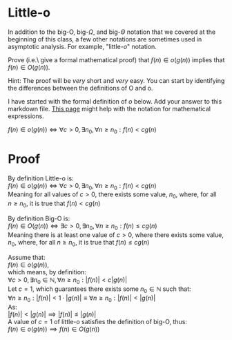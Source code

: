 # Little-o

In addition to the big-O, big-$\Omega$, and big-$\Theta$ notation that
we covered at the beginning of this class, a few other notations are sometimes
used in asymptotic analysis.  For example, "little-$o$" notation.

Prove (i.e.\ give a formal mathematical proof) that $f(n)\in o(g(n))$ implies
that $f(n)\in O(g(n))$.

Hint: The proof will be *very* short and *very* easy. You can start by
identifying the differences between the definitions of O and o.

I have started with the formal definition of $o$ below. Add your answer to this
markdown file. [This
page](https://docs.github.com/en/get-started/writing-on-github/working-with-advanced-formatting/writing-mathematical-expressions)
might help with the notation for mathematical expressions.

$f(n)\in o(g(n)) \iff \forall c>0, \exists n_0, \forall n\ge n_0: f(n) < c g(n)$

# Proof

By definition Little-o is:  
$f(n)\in o(g(n)) \iff \forall c>0, \exists n_0, \forall n\ge n_0: f(n) < c g(n)$  
Meaning for all values of $c > 0$, there exists some value, $n_0$, where, for all  
$n\ge n_0$, it is true that $f(n) < c g(n)$  
  
By definition Big-O is:  
$f(n)\in O(g(n)) \iff \exists c>0, \exists n_0, \forall n\ge n_0: f(n) \le c g(n)$  
Meaning there is at least one value of $c > 0$, where there exists some value,  
$n_0$, where, for all $n\ge n_0$, it is true that $f(n) \le c g(n)$  

Assume that:  
$f(n)\in o(g(n))$,  
which means, by definition:  
$\forall c>0, \exists n_0 \in \mathbb{N}, \forall n\ge n_0: |f(n)| < c|g(n)|$  
Let $c=1$, which guarantees there exists some $n_0 \in \mathbb{N}$ such that:  
$\forall n\ge n_0: |f(n)| < 1\cdot |g(n)| \equiv \forall n\ge n_0: |f(n)| < |g(n)|$  
As:  
$|f(n)| < |g(n)| \implies |f(n)| \le |g(n)|$  
A value of $c=1$ of little-o satisfies the definition of big-O, thus:  
$f(n)\in o(g(n)) \implies f(n)\in O(g(n))$
